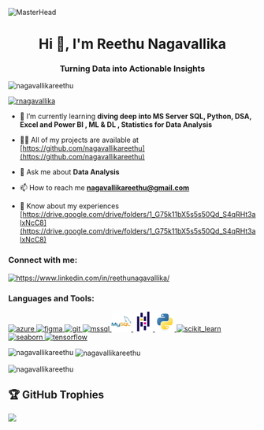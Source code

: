 ![MasterHead](https://media.licdn.com/dms/image/C4D12AQESj72-s5gEKg/article-cover_image-shrink_720_1280/0/1626753867110?e=2147483647&v=beta&t=JOALVxWjySgR37iCdRMhNGmpCyYYDXlPdWk212JXdII)


<h1 align="center">Hi 👋, I'm Reethu Nagavallika</h1>
<h3 align="center">Turning Data into Actionable Insights</h3>

<p align="left"> <img src="https://komarev.com/ghpvc/?username=nagavallikareethu&label=Profile%20views&color=0e75b6&style=flat" alt="nagavallikareethu" /> </p>

<p align="left"> <a href="https://twitter.com/rnagavallika" target="blank"><img src="https://img.shields.io/twitter/follow/rnagavallika?logo=twitter&style=for-the-badge" alt="rnagavallika" /></a> </p>

- 🌱 I’m currently learning **diving deep into  MS Server SQL,  Python, DSA, Excel and Power BI , ML & DL , Statistics  for Data Analysis**

- 👨‍💻 All of my projects are available at [https://github.com/nagavallikareethu](https://github.com/nagavallikareethu)

- 💬 Ask me about **Data Analysis**

- 📫 How to reach me **nagavallikareethu@gmail.com**

- 📄 Know about my experiences [https://drive.google.com/drive/folders/1_G75k11bX5s5s50Qd_S4qRHt3alxNcC8](https://drive.google.com/drive/folders/1_G75k11bX5s5s50Qd_S4qRHt3alxNcC8)

<h3 align="left">Connect with me:</h3>
<p align="left">
<a href="https://linkedin.com/in/https://www.linkedin.com/in/reethunagavallika/" target="blank"><img align="center" src="https://raw.githubusercontent.com/rahuldkjain/github-profile-readme-generator/master/src/images/icons/Social/linked-in-alt.svg" alt="https://www.linkedin.com/in/reethunagavallika/" height="30" width="40" /></a>
</p>

<h3 align="left">Languages and Tools:</h3>
<p align="left"> <a href="https://azure.microsoft.com/en-in/" target="_blank" rel="noreferrer"> <img src="https://www.vectorlogo.zone/logos/microsoft_azure/microsoft_azure-icon.svg" alt="azure" width="40" height="40"/> </a> <a href="https://www.figma.com/" target="_blank" rel="noreferrer"> <img src="https://www.vectorlogo.zone/logos/figma/figma-icon.svg" alt="figma" width="40" height="40"/> </a> <a href="https://git-scm.com/" target="_blank" rel="noreferrer"> <img src="https://www.vectorlogo.zone/logos/git-scm/git-scm-icon.svg" alt="git" width="40" height="40"/>  </a> <a href="https://www.microsoft.com/en-us/sql-server" target="_blank" rel="noreferrer"> <img src="https://www.svgrepo.com/show/303229/microsoft-sql-server-logo.svg" alt="mssql" width="40" height="40"/> </a> <a href="https://www.mysql.com/" target="_blank" rel="noreferrer"> <img src="https://raw.githubusercontent.com/devicons/devicon/master/icons/mysql/mysql-original-wordmark.svg" alt="mysql" width="40" height="40"/> </a> <a href="https://pandas.pydata.org/" target="_blank" rel="noreferrer"> <img src="https://raw.githubusercontent.com/devicons/devicon/2ae2a900d2f041da66e950e4d48052658d850630/icons/pandas/pandas-original.svg" alt="pandas" width="40" height="40"/> </a> <a href="https://www.python.org" target="_blank" rel="noreferrer"> <img src="https://raw.githubusercontent.com/devicons/devicon/master/icons/python/python-original.svg" alt="python" width="40" height="40"/> </a> <a href="https://scikit-learn.org/" target="_blank" rel="noreferrer"> <img src="https://upload.wikimedia.org/wikipedia/commons/0/05/Scikit_learn_logo_small.svg" alt="scikit_learn" width="40" height="40"/> </a> <a href="https://seaborn.pydata.org/" target="_blank" rel="noreferrer"> <img src="https://seaborn.pydata.org/_images/logo-mark-lightbg.svg" alt="seaborn" width="40" height="40"/> </a> <a href="https://www.tensorflow.org" target="_blank" rel="noreferrer"> <img src="https://www.vectorlogo.zone/logos/tensorflow/tensorflow-icon.svg" alt="tensorflow" width="40" height="40"/> </a> </p>

<p><img align="left" src="https://github-readme-stats.vercel.app/api/top-langs?username=nagavallikareethu&show_icons=true&locale=en&layout=compact" alt="nagavallikareethu" /></p>

<p>&nbsp;<img align="center" src="https://github-readme-stats.vercel.app/api?username=nagavallikareethu&show_icons=true&locale=en" alt="nagavallikareethu" /></p>

<p><img align="center" src="https://github-readme-streak-stats.herokuapp.com/?user=nagavallikareethu&" alt="nagavallikareethu" /></p>


## 🏆 GitHub Trophies
![](https://github-profile-trophy.vercel.app/?username=nagavallikareethu&theme=default_repocard&no-frame=false&no-bg=false&margin-w=4)
